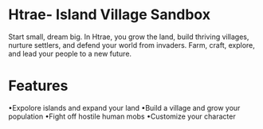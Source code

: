 # Htrae- Island Village Sandbox
Start small, dream big. In Htrae, you grow the land, build thriving villages, nurture settlers, and defend your world from invaders. Farm, craft, explore, and lead your people to a new future.

# Features 
•Expolore islands and expand your land
•Build a village and grow your population 
•Fight off hostile human mobs 
•Customize your character 